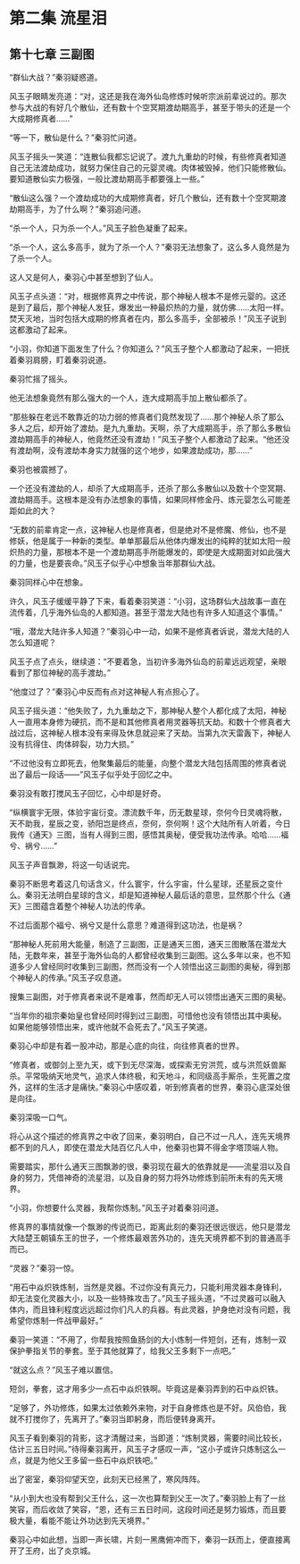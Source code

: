 # 第二集 流星泪

## 第十七章 三副图

“群仙大战？”秦羽疑惑道。

风玉子眼睛发亮道：“对，这还是我在海外仙岛修炼时候听宗派前辈说过的。那次参与大战的有好几个散仙，还有数十个空冥期渡劫期高手，甚至于带头的还是一个大成期修真者……”

“等一下，散仙是什么？”秦羽忙问道。

风玉子摇头一笑道：“连散仙我都忘记说了。渡九九重劫的时候，有些修真者知道自己无法渡劫成功，就努力保住自己的元婴灵魂。肉体被毁掉，他们只能修散仙。要知道散仙实力极强，一般比渡劫期高手都要强上一些。”

“散仙这么强？一个渡劫成功的大成期修真者，好几个散仙，还有数十个空冥期渡劫期高手，为了什么啊？”秦羽追问道。

“杀一个人，只为杀一个人。”风玉子脸色凝重了起来。

“杀一个人，这么多高手，就为了杀一个人？”秦羽无法想象了，这么多人竟然是为了杀一个人。

这人又是何人，秦羽心中甚至想到了仙人。

风玉子点头道：“对，根据修真界之中传说，那个神秘人根本不是修元婴的。这还是到了最后，那个神秘人发狂，爆发出一种最炽热的力量，就仿佛……太阳一样。焚天灭地，当时包括大成期的修真者在内，那么多高手，全部被杀！”风玉子说到这都激动了起来。

“小羽，你知道下面发生了什么？你知道么？”风玉子整个人都激动了起来，一把抚着秦羽肩膀，盯着秦羽说道。

秦羽忙摇了摇头。

他无法想象竟然有那么强大的一个人，连大成期高手加上散仙都杀了。

“那些躲在老远不敢靠近的功力弱的修真者们竟然发现了……那个神秘人杀了那么多人之后，却开始了渡劫。是九九重劫。天啊，杀了大成期高手，杀了那么多散仙渡劫期高手的神秘人，他竟然还没有渡劫！”风玉子整个人都激动了起来。“他还没有渡劫啊，没有渡劫本身实力就强的这个地步，如果渡劫成功，那……”

秦羽也被震撼了。

一个还没有渡劫的人，却杀了大成期高手，还杀了那么多散仙以及数十个空冥期、渡劫期高手。这根本是没有办法想象的事情，如果同样修金丹、炼元婴怎么可能差距如此的大？

“无数的前辈肯定一点，这神秘人也是修真者，但是绝对不是修魔、修仙，也不是修妖，他是属于一种新的类型。单单那最后从他体内爆发出的纯粹的犹如太阳一般炽热的力量，那根本不是一个渡劫期高手所能爆发的，即使是大成期面对如此强大的力量，也是要丧命。”风玉子似乎心中想象当年那群仙大战。

秦羽同样心中在想象。

许久，风玉子缓缓平静了下来，看着秦羽笑道：“小羽，这场群仙大战故事一直在流传着，几乎海外仙岛的人都知道。甚至于潜龙大陆也有许多人知道这个事情。”

“哦，潜龙大陆许多人知道？”秦羽心中一动，如果不是修真者诉说，潜龙大陆的人怎么知道呢？

风玉子点了点头，继续道：“不要着急，当初许多海外仙岛的前辈远远观望，亲眼看到了那位神秘的高手渡劫。”

“他度过了？”秦羽心中反而有点对这神秘人有点担心了。

风玉子摇头道：“他失败了，九九重劫之下，那神秘人整个人都化成了太阳，神秘人一直用本身修为硬抗，而不是和其他修真者用灵器等抗天劫。和数十个修真者大战过后，这神秘人根本没有来得及休息就迎来了天劫。当第九次天雷轰下，神秘人没有抗得住、肉体碎裂，功力大损。”

“不过他没有立即死去，他聚集最后的能量，向整个潜龙大陆包括周围的修真者说出了最后一段话——”风玉子似乎处于回忆之中。

秦羽没有敢打搅风玉子回忆，心中却是好奇。

“纵横寰宇无限，体验宇宙衍变。漂流数千年，历无数星球，奈何今日灵魂将散，天不助我，星辰之变，骄阳岂是终点，奈何，奈何啊！这个大陆所有人听着，今日我传《通天》三图，当有人得到三图，感悟其奥秘，便受我功法传承。哈哈……褔兮、祸兮……”

风玉子声音飘渺，将这一句话说完。

秦羽不断思考着这几句话含义，什么寰宇，什么宇宙，什么星球，还星辰之变什么。秦羽无法明白星球的含义，却是知道神秘人最后话的意思，显然那个什么《通天》三图蕴含着整个神秘人功法的传承。

不过后面那个褔兮、祸兮又是什么意思？难道得到这功法，也是祸？

“那神秘人死前用大能量，制造了三副图，正是通天三图，通天三图散落在潜龙大陆，无数年来，甚至于海外仙岛的人都曾经收集到三副图。这么多年以来，也不知道多少人曾经同时收集到三副图，然而没有一个人领悟出这三副图的奥秘，得到那个神秘人的传承。”风玉子叹息道。

搜集三副图，对于修真者来说不是难事，然而却无人可以领悟出通天三图的奥秘。

“当年你的祖宗秦始皇也曾经同时得到过三副图，可惜他也没有领悟出其中奥秘。如果他能够领悟出来，或许他就不会死去了。”风玉子笑道。

秦羽心中却是有着一股冲动，那是心底的向往，向往修真者的世界。

“修真者，或御剑上至九天，或下到无尽深海，或探索无穷洪荒，或与洪荒妖兽厮杀。平常吸纳天地灵气，追求人体终极，和天地斗，和同级高手厮杀，生死置之度外，这样的生活才是痛快。”秦羽心中感叹着，听到修真者的世界，秦羽心底深处很是向往。

秦羽深吸一口气。

将心从这个描述的修真界之中收了回来，秦羽明白，自己不过一凡人，连先天境界都不到的凡人，即使在潜龙大陆百亿凡人中，他秦羽也算不得金字塔顶端人物。

需要踏实，那什么通天三图飘渺的很，秦羽现在最大的依靠就是——流星泪以及自身的努力，凭借神奇的流星泪，以及自身的努力将外功修炼到前所未有的先天境界。

“小羽，你想要什么灵器，我帮你炼制。”风玉子对着秦羽问道。

修真界的事情就像一个飘渺的传说而已，距离此刻的秦羽还很远很远，他只是潜龙大陆楚王朝镇东王的世子，一个修炼最艰苦外功的，连先天境界都不到的普通高手而已。

“灵器？”秦羽一惊。

“用石中焱炽铁炼制，当然是灵器。不过你没有真元力，只能利用灵器本身锋利，却无法变化灵器大小，以及一些特殊攻击了。”风玉子摇头道，“不过灵器可以融入体内，而且锋利程度远远超过你们凡人的兵器。有此灵器，护身绝对没有问题，我希望你炼制一件战甲最好。”

秦羽一笑道：“不用了，你帮我按照鱼肠剑的大小炼制一件短剑，还有，炼制一双保护拳指关节的拳套。至于其他就算了，给我父王多剩下一点吧。”

“就这么点？”风玉子难以置信。

短剑，拳套，这才用多少一点石中焱炽铁啊。毕竟这是秦羽弄到的石中焱炽铁。

“足够了，外功修炼，如果太过依赖外来物，对于自身修炼也是不好。风伯伯，我就不打搅你了，先离开了。”秦羽当即躬身，而后便转身离开。

风玉子看到秦羽的背影，这才清醒过来，当即道：“炼制灵器，需要时间比较长，估计三五日时间。”待得秦羽离开，风玉子才感叹一声，“这小子或许只炼制这么一点，就是为他父王多留一些石中焱炽铁吧。”

出了密室，秦羽仰望天空，此刻天已经黑了，寒风阵阵。

“从小到大也没有帮到父王什么，这一次也算帮到父王一次了。”秦羽脸上有了一丝笑容，而后收敛了笑容，“恩，还有三五日时间，这段时间还是努力锻炼，而且要极大量，看能不能让外功达到先天境界。”

秦羽心中如此想，当即一声长啸，片刻一黑鹰俯冲而下，秦羽一跃而上，便直接离开了王府，出了炎京城。
